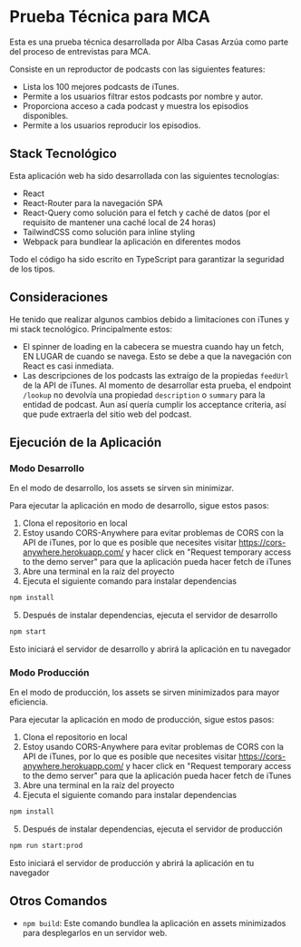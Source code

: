 # Prueba Técnica para MCA

Esta es una prueba técnica desarrollada por Alba Casas Arzúa como parte del proceso de entrevistas para MCA.

Consiste en un reproductor de podcasts con las siguientes features:

- Lista los 100 mejores podcasts de iTunes.
- Permite a los usuarios filtrar estos podcasts por nombre y autor.
- Proporciona acceso a cada podcast y muestra los episodios disponibles.
- Permite a los usuarios reproducir los episodios.

## Stack Tecnológico

Esta aplicación web ha sido desarrollada con las siguientes tecnologías:

- React
- React-Router para la navegación SPA
- React-Query como solución para el fetch y caché de datos (por el requisito de mantener una caché local de 24 horas)
- TailwindCSS como solución para inline styling
- Webpack para bundlear la aplicación en diferentes modos

Todo el código ha sido escrito en TypeScript para garantizar la seguridad de los tipos.

## Consideraciones

He tenido que realizar algunos cambios debido a limitaciones con iTunes y mi stack tecnológico. Principalmente estos:

- El spinner de loading en la cabecera se muestra cuando hay un fetch, EN LUGAR de cuando se navega. Esto se debe a que la navegación con React es casi inmediata.
- Las descripciones de los podcasts las extraígo de la propiedas `feedUrl` de la API de iTunes.
  Al momento de desarrollar esta prueba, el endpoint `/lookup` no devolvía una propiedad `description` o `summary` para la entidad de podcast. Aun así quería cumplir los acceptance criteria, así que pude extraerla del sitio web del podcast.

## Ejecución de la Aplicación

### Modo Desarrollo

En el modo de desarrollo, los assets se sirven sin minimizar.

Para ejecutar la aplicación en modo de desarrollo, sigue estos pasos:

1. Clona el repositorio en local
2. Estoy usando CORS-Anywhere para evitar problemas de CORS con la API de iTunes, por lo que es posible que necesites visitar https://cors-anywhere.herokuapp.com/ y hacer click en "Request temporary access to the demo server" para que la aplicación pueda hacer fetch de iTunes
3. Abre una terminal en la raíz del proyecto
4. Ejecuta el siguiente comando para instalar dependencias

```bash
npm install
```

5. Después de instalar dependencias, ejecuta el servidor de desarrollo

```bash
npm start
```

Esto iniciará el servidor de desarrollo y abrirá la aplicación en tu navegador

### Modo Producción

En el modo de producción, los assets se sirven minimizados para mayor eficiencia.

Para ejecutar la aplicación en modo de producción, sigue estos pasos:

1. Clona el repositorio en local
2. Estoy usando CORS-Anywhere para evitar problemas de CORS con la API de iTunes, por lo que es posible que necesites visitar https://cors-anywhere.herokuapp.com/ y hacer click en "Request temporary access to the demo server" para que la aplicación pueda hacer fetch de iTunes
3. Abre una terminal en la raíz del proyecto
4. Ejecuta el siguiente comando para instalar dependencias

```bash
npm install
```

5. Después de instalar dependencias, ejecuta el servidor de producción

```bash
npm run start:prod
```

Esto iniciará el servidor de producción y abrirá la aplicación en tu navegador

## Otros Comandos

- `npm build`: Este comando bundlea la aplicación en assets minimizados para desplegarlos en un servidor web.
